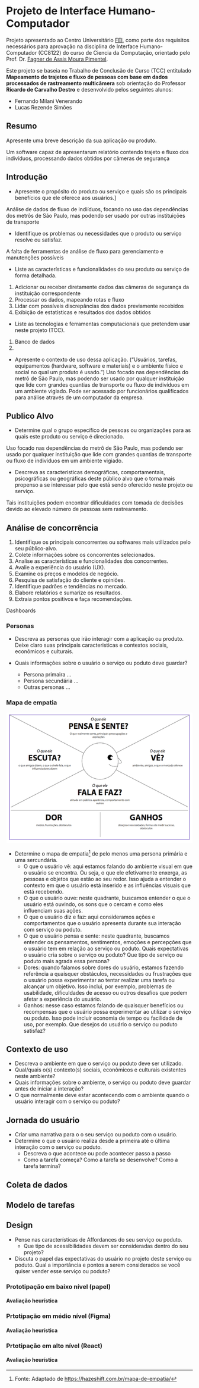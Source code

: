 # Projeto de Interface Humano-Computador

Projeto apresentado ao Centro Universitário [FEI](https://portal.fei.edu.br/), como parte dos requisitos necessários para aprovação na disciplina de Interface Humano-Computador (CC8122) do curso de Ciencia da Computação, orientado pelo Prof. Dr. [Fagner de Assis Moura Pimentel](https://github.com/fagnerpimentel).

Este projeto se baseia no Trabalho de Conclusão de Curso (TCC) entitulado **Mapeamento de trajetos e fluxo de pessoas com base em dados processados de rastreamento multicâmera** sob orientação do Professor **Ricardo de Carvalho Destro** e desenvolvido pelos seguintes alunos:

- Fernando Milani Venerando
- Lucas Rezende Simões

## Resumo
Apresente uma breve descrição da sua aplicação ou produto.

Um software capaz de apresentarum relatório contendo trajeto e fluxo dos indivíduos, processando dados obtidos por câmeras de segurança

## Introdução
 
- Apresente o propósito do produto ou serviço e quais são os principais benefícios que ele oferece aos usuários.]

Análise de dados de fluxo de indiíduos, focando no uso das dependências dos metrôs de São Paulo, mas podendo ser usado por outras instituições de transporte

- Identifique os problemas ou necessidades que o produto ou serviço resolve ou satisfaz.

A falta de ferramentas de análise de fluxo para gerenciamento e manutenções possíveis

- Liste as características e funcionalidades do seu produto ou serviço de forma detalhada.
1. Adicionar ou receber diretamente dados das câmeras de segurança da instituição correspondente
2. Processar os dados, mapeando rotas e fluxo
3. Lidar com possíveis discrepâncias dos dados previamente recebidos
4. Exibição de estatísticas e resultados dos dados obtidos
 
- Liste as tecnologias e ferramentas computacionais que pretendem usar neste projeto (TCC).
1. Banco de dados
2. 

- Apresente o contexto de uso dessa aplicação. (“Usuários, tarefas, equipamentos (hardware, software e materiais) e o ambiente físico e social no qual um produto é usado.”)
Uso focado nas dependências do metrô de São Paulo, mas podendo ser usado por qualquer instituição que lide com grandes quantias de transporte ou fluxo de indivíduos em um ambiente vigiado. Pode ser acessado por funcionários qualificados para análise através de um computador da empresa.

## Publico Alvo

- Determine qual o grupo específico de pessoas ou organizações para as quais este produto ou serviço é direcionado.

Uso focado nas dependências do metrô de São Paulo, mas podendo ser usado por qualquer instituição que lide com grandes quantias de transporte ou fluxo de indivíduos em um ambiente vigiado.

- Descreva as caracteristicas demográficas, comportamentais, psicográficas ou geográficas deste público alvo que o torna mais propenso a se interessar pelo que está sendo oferecido neste projeto ou serviço.

Tais instituições podem encontrar dificuldades com tomada de decisões devido ao elevado número de pessoas sem rastreamento.

## Análise de concorrência
1. Identifique os principais concorrentes ou softwares mais utilizados pelo seu público-alvo.
2. Colete informações sobre os concorrentes selecionados.
3. Analise as características e funcionalidades dos concorrentes.
4. Avalie a experiência do usuário (UX).
5. Examine os preços e modelos de negócio.
6. Pesquisa de satisfação do cliente e opiniões.
7. Identifique padrões e tendências no mercado.
8. Elabore relatórios e sumarize os resultados.
9. Extraia pontos positivos e faça recomendações.

Dashboards

### Personas

- Descreva as personas que irão interagir com a aplicação ou produto. Deixe claro suas principais caracteristicas e contextos sociais, econômicos e culturais.
- Quais informações sobre o usuário o serviço ou poduto deve guardar?

  - Persona primaira ...
  - Persona secundária ...
  - Outras personas ...

### Mapa de empatia

![Mapa de empatia](empatia.png)

- Determine o mapa de empatia[^1] de pelo menos uma persona primária e uma sercundária.
  - O que o usuário vê: aqui estamos falando do ambiente visual em que o usuário se encontra. Ou seja, o que ele efetivamente enxerga, as pessoas e objetos que estão ao seu redor. Isso ajuda a entender o contexto em que o usuário está inserido e as influências visuais que está recebendo.
  - O que o usuário ouve: neste quadrante, buscamos entender o que o usuário está ouvindo, os sons que o cercam e como eles influenciam suas ações.
  - O que o usuário diz e faz: aqui consideramos ações e comportamentos que o usuário apresenta durante sua interação com serviço ou poduto.
  - O que o usuário pensa e sente: neste quadrante, buscamos entender os pensamentos, sentimentos, emoções e percepções que o usuário tem em relação ao serviço ou poduto. Quais expectativas o usuário cria sobre o serviço ou poduto?
  Que tipo de serviço ou poduto mais agrada essa persona?
  - Dores: quando falamos sobre dores do usuário, estamos fazendo referência a quaisquer obstáculos, necessidades ou frustrações que o usuário possa experimentar ao tentar realizar uma tarefa ou alcançar um objetivo. Isso inclui, por exemplo, problemas de usabilidade, dificuldades de acesso ou outros desafios que podem afetar a experiência do usuário.
  - Ganhos: nesse caso estamos falando de quaisquer benefícios ou recompensas que o usuário possa experimentar ao utilizar o serviço ou poduto. Isso pode incluir economia de tempo ou facilidade de uso, por exemplo. Que desejos do usuário o serviço ou poduto satisfaz?

## Contexto de uso

- Descreva o ambiente em que o serviço ou poduto deve ser utilizado.
- Qual/quais o(s) contexto(s) sociais, econômicos e culturais existentes neste ambiente?
- Quais informações sobre o ambiente, o serviço ou poduto deve guardar antes de iniciar a interação?
- O que normalmente deve estar acontecendo com o ambiente quando o usuário interagir com o serviço ou poduto?

## Jornada do usuário

- Criar uma narrativa para o o seu serviço ou poduto com o usuário.
- Determine o que o usuário realiza desde a primeira até o última interação com o serviço ou poduto.
  - Descreva o que acontece ou pode acontecer passo a passo
  - Como a tarefa começa? Como a tarefa se desenvolve? Como a tarefa termina?


<!--
## Análise de concorrência

- Pesquise serviços ou podutos existentes atualmente que possam realizar o objetivo deste projeto.
- Selecione pelo menos 3 serviços ou podutos diferentes.
- Em relação aos concorrentes, respondam as seguintes perguntas?
  - Existe plataforma similar que atende o mesmo mercado e funcionalidades? Se sim: Quais os pontos positivos? Quais os pontos negativos?
  - Existe plataforma diferente quanto ao serviço, mas que atenda esse mercado? Se sim: Quais os pontos positivos? Quais os pontos negativos?
 -->
 
## Coleta de dados

## Modelo de tarefas

## Design

- Pense nas características de Affordances do seu serviço ou poduto. 
    - Que tipo de acessibilidades devem ser consideradas dentro do seu projeto?
- Discuta o papel das expectativas do usuário no projeto deste serviço ou poduto. Qual a importância e pontos a serem considerados se você quiser vender esse serviço ou poduto?

### Prototipação em baixo nível (papel)
#### Avaliação heurística

### Prtotipação em médio nível (Figma)
#### Avaliação heurística

### Prtotipação em alto nível (React)
#### Avaliação heurística

[^1]: Fonte: Adaptado de <https://hazeshift.com.br/mapa-de-empatia/>

<!-- TODOs:
- Add exemplos
 -->
